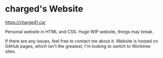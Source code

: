 # charged's Website
https://charged1.ca/

Personal website in HTML and CSS.
Huge WIP website, things may break.

If there are any issues, feel free to contact me about it.
Website is hosted on GitHub pages, which isn't the greatest, I'm looking to switch to Worktree sites.
